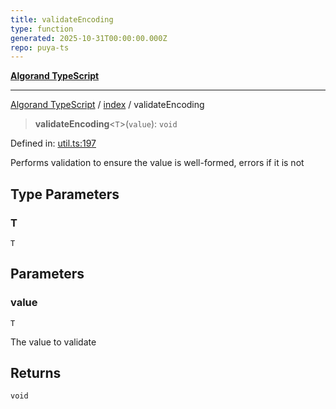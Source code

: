 ```yaml
---
title: validateEncoding
type: function
generated: 2025-10-31T00:00:00.000Z
repo: puya-ts
---
```


[**Algorand TypeScript**](docs/_md/README)

---

[Algorand TypeScript](docs/_md/modules) / [index](/reference/algorand-typescript/api/index/readme/) / validateEncoding

> **validateEncoding**\<`T`\>(`value`): `void`

Defined in: [util.ts:197](https://github.com/algorandfoundation/puya-ts/blob/main/packages/algo-ts/src/util.ts#L197)

Performs validation to ensure the value is well-formed, errors if it is not

## Type Parameters

### T

`T`

## Parameters

### value

`T`

The value to validate

## Returns

`void`
